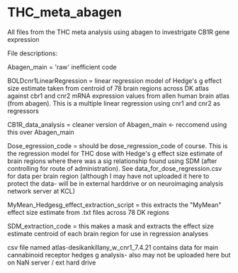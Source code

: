 # THC_meta_abagen
All files from the THC meta analysis using abagen to investrigate CB1R gene expression

File descriptions:

Abagen_main = 'raw' inefficient code 

BOLDcnr1LinearRegression = linear regression model of Hedge's g effect size estimate taken from centroid of 78 brain regions across DK atlas against cbr1 and cnr2 mRNA expression values from allen human brain atlas (from abagen). This is a multiple linear regression using cnr1 and cnr2 as regressors

CB1R_data_analysis = cleaner version of Abagen_main <- reccomend using this over Abagen_main

Dose_egression_code = should be dose_regression_code of course. This is the regression model for THC dose with Hedge's g effect size estimate of brain regions where there was a sig relationship found using SDM (after controlling for route of administration). See data_for_dose_regression.csv for data per brain region (although I may have not uploaded it here to protect the data- will be in external harddrive or on neuroimaging analysis network server at KCL)

MyMean_Hedgesg_effect_extraction_script = this extracts the "MyMean" effect size estimate from .txt files across 78 DK regions

SDM_extraction_code = this makes a mask and extracts the effect size estimate centroid of each brain region for use in regression analyses

csv file named atlas-desikankillany_w_cnr1_7.4.21 contains data for main cannabinoid receptor hedges g analysis- also may not be uploaded here but on NaN server / ext hard drive

